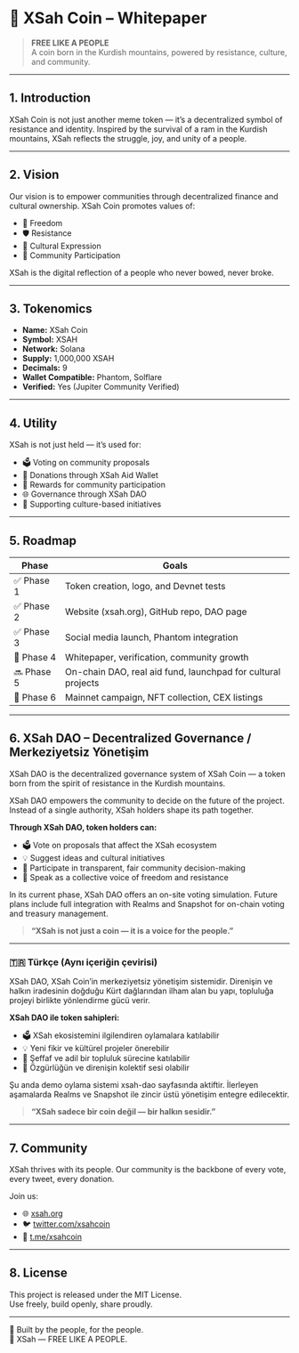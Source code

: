# 🐏 XSah Coin – Whitepaper

> **FREE LIKE A PEOPLE**  
> A coin born in the Kurdish mountains, powered by resistance, culture, and community.

---

## 1. Introduction

XSah Coin is not just another meme token — it’s a decentralized symbol of resistance and identity. Inspired by the survival of a ram in the Kurdish mountains, XSah reflects the struggle, joy, and unity of a people.

---

## 2. Vision

Our vision is to empower communities through decentralized finance and cultural ownership. XSah Coin promotes values of:

- 🌄 Freedom  
- 🛡 Resistance  
- 🎨 Cultural Expression  
- 🤝 Community Participation  

XSah is the digital reflection of a people who never bowed, never broke.

---

## 3. Tokenomics

- **Name:** XSah Coin  
- **Symbol:** XSAH  
- **Network:** Solana  
- **Supply:** 1,000,000 XSAH  
- **Decimals:** 9  
- **Wallet Compatible:** Phantom, Solflare  
- **Verified:** Yes (Jupiter Community Verified)  

---

## 4. Utility

XSah is not just held — it’s used for:

- 🗳 Voting on community proposals  
- 🧧 Donations through XSah Aid Wallet  
- 🎁 Rewards for community participation  
- 🌐 Governance through XSah DAO  
- 📢 Supporting culture-based initiatives  

---

## 5. Roadmap

| Phase | Goals |
|-------|-------|
| ✅ Phase 1 | Token creation, logo, and Devnet tests  
| ✅ Phase 2 | Website (xsah.org), GitHub repo, DAO page  
| ✅ Phase 3 | Social media launch, Phantom integration  
| 🔄 Phase 4 | Whitepaper, verification, community growth  
| 🔜 Phase 5 | On-chain DAO, real aid fund, launchpad for cultural projects  
| 🚀 Phase 6 | Mainnet campaign, NFT collection, CEX listings  

---

## 6. XSah DAO – Decentralized Governance / Merkeziyetsiz Yönetişim

XSah DAO is the decentralized governance system of XSah Coin — a token born from the spirit of resistance in the Kurdish mountains.

XSah DAO empowers the community to decide on the future of the project. Instead of a single authority, XSah holders shape its path together.

**Through XSah DAO, token holders can:**

- 🗳 Vote on proposals that affect the XSah ecosystem  
- 💡 Suggest ideas and cultural initiatives  
- 🧭 Participate in transparent, fair community decision-making  
- 📢 Speak as a collective voice of freedom and resistance

In its current phase, XSah DAO offers an on-site voting simulation. Future plans include full integration with Realms and Snapshot for on-chain voting and treasury management.

> **“XSah is not just a coin — it is a voice for the people.”**

---

### 🇹🇷 Türkçe (Aynı içeriğin çevirisi)

XSah DAO, XSah Coin’in merkeziyetsiz yönetişim sistemidir. Direnişin ve halkın iradesinin doğduğu Kürt dağlarından ilham alan bu yapı, topluluğa projeyi birlikte yönlendirme gücü verir.

**XSah DAO ile token sahipleri:**

- 🗳 XSah ekosistemini ilgilendiren oylamalara katılabilir  
- 💡 Yeni fikir ve kültürel projeler önerebilir  
- 🧭 Şeffaf ve adil bir topluluk sürecine katılabilir  
- 📢 Özgürlüğün ve direnişin kolektif sesi olabilir

Şu anda demo oylama sistemi xsah-dao sayfasında aktiftir. İlerleyen aşamalarda Realms ve Snapshot ile zincir üstü yönetişim entegre edilecektir.

> **“XSah sadece bir coin değil — bir halkın sesidir.”**

---

## 7. Community

XSah thrives with its people. Our community is the backbone of every vote, every tweet, every donation.

Join us:  
- 🌐 [xsah.org](https://xsah.org)  
- 🐦 [twitter.com/xsahcoin](https://twitter.com/xsahcoin)  
- 📢 [t.me/xsahcoin](https://t.me/xsahcoin)

---

## 8. License

This project is released under the MIT License.  
Use freely, build openly, share proudly.

---

🧠 Built by the people, for the people.  
🐏 XSah — FREE LIKE A PEOPLE.
